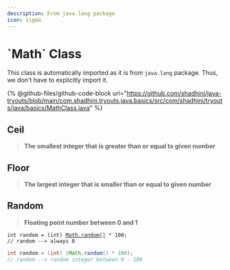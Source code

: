 ```yaml
---
description: From java.lang package
icon: sigma
---
```


# \`Math\` Class

This class is automatically imported as it is from `java.lang` package. Thus, we don't have to explicitly import it.

{% @github-files/github-code-block url="https://github.com/shadhini/java-tryouts/blob/main/com.shadhini.tryouts.java.basics/src/com/shadhini/tryouts/java/basics/MathClass.java" %}



## Ceil

> **The smallest integer that is greater than or equal to given number**



## Floor

> **The largest integer that is smaller than or equal to given number**



## Random

> **Floating point number between 0 and 1**&#x20;

<pre class="language-java"><code class="lang-java">int random = (int) <a data-footnote-ref href="#user-content-fn-1">Math.random()</a> * 100;
// random --> always 0
</code></pre>

```java
int random = (int) (Math.random() * 100);
// random --> random integer between 0 - 100
```





[^1]: casting is only applied to the result of this method which gives a number between 0 and 1
